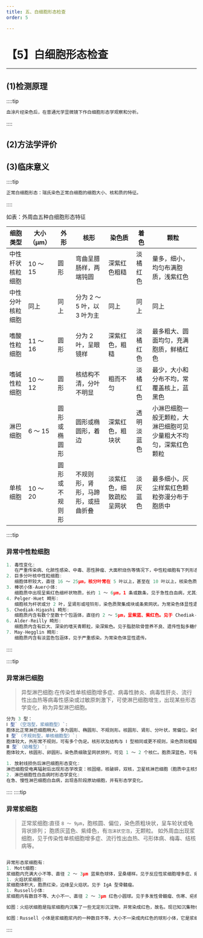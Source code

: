 ```yaml
---
title: 五、白细胞形态检查
order: 5

---
```


# 【5】白细胞形态检查

<kaodian :text="'临床检验基础记忆卡'" />

<!-- ###### 第三章 白细胞检查

> 临床检验基础 -->

<beitiL/>

---

## (1)检测原理

<son :text="'临床检验基础检验记忆卡'" text1="(1)检测原理" :textOption="[['了解','基础知识','相关专业知识'],['了解','基础知识','专业知识'],['了解','基础知识','专业知识']]" />

::::tip

```js
血涂片经染色后，在普通光学显微镜下作白细胞形态学观察和分析。
```

::::

## (2)方法学评价

<son :text="'临床检验基础检验记忆卡'" text1="(2)方法学评价" :textOption="[['了解','相关专业知识','专业实践能力'],['了解','专业知识','专业实践能力'],['了解','专业知识','专业实践能力']]" />

## (3)临床意义

<son :text="'临床检验基础检验记忆卡'" text1="(3)临床意义" :textOption="[['了解','专业知识','专业实践能力'],['掌握','相关专业知识','专业实践能力'],['掌握','相关专业知识','专业实践能力']]" />

::::tip

```js
正常白细胞形态：瑞氏染色正常白细胞的细胞大小、核和质的特征。
```

::::

如表：外周血五种白细胞形态特征

| 细胞类型         | 大小（μm） | 外形           | 核形                               | 染色质                   | 着色       | 颗粒                                                             |
| ---------------- | ---------- | -------------- | ---------------------------------- | ------------------------ | ---------- | ---------------------------------------------------------------- |
| 中性杆状核粒细胞 | 10 ～ 15   | 圆形           | 弯曲呈腊肠样，两端钝圆             | 深紫红色粗糙             | 淡橘红色   | 量多，细小，均匀布满胞质，浅紫红色                               |
| 中性分叶核粒细胞 | 同上       | 同上           | 分为 2 ～ 5 叶，以 3 叶为主        | 同上                     | 同上       | 同上                                                             |
| 嗜酸性粒细胞     | 11 ～ 16   | 圆形           | 分为 2 叶，呈眼镜样                | 深紫红色，粗糙           | 淡橘红色   | 最多粗大、圆面均匀，充满胞质，鲜橘红色                           |
| 嗜碱性粒细胞     | 10 ～ 12   | 圆形           | 核结构不清，分叶不明显             | 粗而不匀                 | 淡橘红色   | 最少，大小和分布不均，常覆盖核上，蓝黑色                         |
| 淋巴细胞         | 6 ～ 15    | 圆形或椭圆形   | 圆形或椭圆形，着边                 | 深紫红色，粗块状         | 透明淡蓝色 | 小淋巴细胞一般无颗粒，大淋巴细胞可见少量粗大不均匀，深紫红色颗粒 |
| 单核细胞         | 10 ～ 20   | 圆形或不规则形 | 不规则形，肾形，马蹄形，或扭曲折叠 | 淡紫红色，细致疏松呈网状 | 淡灰蓝色   | 最多细小，灰尘样紫红色颗粒弥漫分布于胞质中                       |

::::tip

### 异常中性粒细胞

```js
1. 毒性变化:
   在严重传染病、化脓性感染、中毒、恶性肿瘤、大面积烧伤等情况下，中性粒细胞有下列形态改变：大小不均（中性粒细胞大小相差悬殊）、中毒颗粒（比正常中性颗粒粗大，大小不等，分布不均匀，染色较深，呈黑色或紫黑色）、空泡（单个或多个，大小不等）、 体（是中性粒细胞胞质因毒性变而保留的嗜碱性区域，呈圆形、梨形或云雾状，界限不清，染成灰蓝色，直径约 1 ～ 2μm，亦可见于单核细胞）、退行性变（胞体肿大，结构模糊，边缘不清晰，核固缩，核肿胀，核溶解等）。上述变化反映细胞损伤的程度，可以单独出现，也可同时出现。见下图。
2. 巨多分叶核中性粒细胞:
   细胞体积较大，直径 16 ～ 25μm，核分叶常在 5 叶以上，甚至在 10 叶以上，核染色质疏松。见于巨幼细胞贫血、抗代谢药物治疗后。
3. 棒状小体-Auer小体:
   细胞质中出现呈紫红色细杆状物质，长约 1 ～ 6μm，1 条或数条，见于急性白血病，尤其是颗粒增多型早幼粒细胞白血病（M3 型）可见数条至数十条成束的棒状小体，急性单核细胞白血病可见 1 条细长的棒状小体，而急性淋巴细胞白血病则不出现棒状小体。
4. Pelger-Huet 畸形:
   细胞核为杆状或分 2 叶，呈肾形或哑铃形，染色质聚集成块或条索网状。为常染色体显性遗传性异常，也可继发于某些严重感染、白血病、骨髓增生异常综合征、肿瘤转移、某些药物（如秋水仙胺、磺基二甲基异噁唑）治疗后。
5. Chediak-Higashi 畸形:
   细胞质内含有数个至数十个包涵体，直径约 2 ～ 5μm，呈紫蓝、紫红色。见于 Chediak-Higashi 综合征，为常染色体隐性遗传。
6. Alder-Reilly 畸形:
   细胞质内含有巨大、深染的嗜天青颗粒，染深紫色。见于脂肪软骨营养不良、遗传性黏多糖代谢障碍。为常染色体隐性遗传。
7. May-Hegglin 畸形:
   细胞质内含有淡蓝色包涵体，见于严重感染。为常染色体显性遗传。
```

::::

::::tip

### 异常淋巴细胞

> 异型淋巴细胞:在传染性单核细胞增多症、病毒性肺炎、病毒性肝炎、流行性出血热等病毒性感染或过敏原刺激下，可使淋巴细胞增生，出现某些形态学变化，称为异型淋巴细胞。

```js
分为 3 型：
Ⅰ 型`（空泡型，浆细胞型）`:
胞体比正常淋巴细胞稍大，多为圆形、椭圆形、不规则形。核圆形、肾形、分叶状，常偏位。染色质粗糙，呈粗网状或小块状，排列不规则。胞质丰富，染深蓝色，含空泡或呈泡沫状。
Ⅱ 型`（不规则型，单核细胞型）`:
胞体较大，外形常不规则，可有多个伪足。核形状及结构与 Ⅰ 型相同或更不规则，染色质较粗糙致密。胞质丰富。染淡蓝或灰蓝色，有透明感，边缘处着色较深，一般无空泡，可有少数嗜天青颗粒。
Ⅲ 型`（幼稚型）`:
胞体较大，核圆形、卵圆形。染色质细致呈网状排列，可见 1 ～ 2 个核仁。胞质深蓝色，可有少数空泡。

1. 放射线损伤后淋巴细胞形态变化:
淋巴细胞受电离辐射后出现形态学改变：核固缩，核破碎，双核，卫星核淋巴细胞（胞质中主核旁出现小核）。
2. 淋巴细胞性白血病时形态学变化:
在急、慢性淋巴细胞白血病，出现各阶段原幼细胞，并有形态学变化。

```

::::
::::tip

### 异常浆细胞

> 正常浆细胞:直径 `8 ～ 9μm`，胞核圆、偏位，染色质粗块状，呈车轮状或龟背状排列；
> 胞质灰蓝色、紫绛色，有`泡沫状空泡`，无颗粒。
> 如外周血出现浆细胞，见于传染性单核细胞增多症、流行性出血热、弓形体病、梅毒、结核病等。

```js

异常形态浆细胞有:
1. Mott细胞:
浆细胞内充满大小不等、直径 2 ～ 3μm 蓝紫色球体，呈桑椹样。见于反应性浆细胞增多症、疟疾、黑热病、多发性骨髓瘤。
1. 火焰状浆细胞:
浆细胞体积大，胞质红染，边缘呈火焰状。见于 IgA 型骨髓瘤。
1. Russell小体:
浆细胞内有数目不等、大小不一、直径 2 ～ 3μm 红色小圆球。见于多发性骨髓瘤、伤寒、疟疾、黑热病等。

如图：火焰状细胞是指浆细胞内沉集了一些无定形沉淀物，并常染成红色，故名。现已知沉集物也是免疫球蛋白，且多见于 IgA 型多发性骨髓瘤。

如图：Russell 小体是浆细胞浆内的一种数目不等，大小不一染成肉红色的球形小体，它是浆细胞中分泌免疫球蛋白的一种小体。如胞浆内充满此小体，核常被挤到一旁，称为葡萄细胞（grape cell）或称 mott 细胞 （桑椹状细胞）。Russell 小体在染色中有时会溶解，以致染成淡黄色或形成空泡，成为泡沫样细胞，须与脂肪细胞区别。
```

::::
